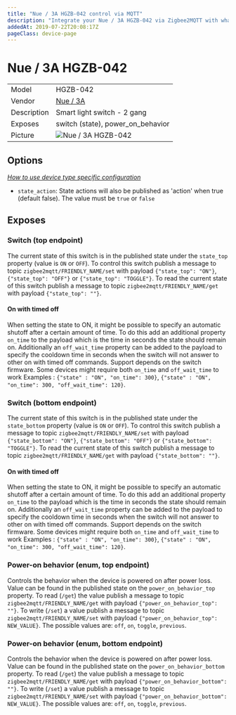 ```yaml
---
title: "Nue / 3A HGZB-042 control via MQTT"
description: "Integrate your Nue / 3A HGZB-042 via Zigbee2MQTT with whatever smart home infrastructure you are using without the vendor's bridge or gateway."
addedAt: 2019-07-22T20:08:17Z
pageClass: device-page
---
```


<!-- !!!! -->
<!-- ATTENTION: This file is auto-generated through docgen! -->
<!-- You can only edit the "Notes"-Section between the two comment lines "Notes BEGIN" and "Notes END". -->
<!-- Do not use h1 or h2 heading within "## Notes"-Section. -->
<!-- !!!! -->

# Nue / 3A HGZB-042

|     |     |
|-----|-----|
| Model | HGZB-042  |
| Vendor  | [Nue / 3A](/supported-devices/#v=Nue%20%2F%203A)  |
| Description | Smart light switch - 2 gang |
| Exposes | switch (state), power_on_behavior |
| Picture | ![Nue / 3A HGZB-042](https://www.zigbee2mqtt.io/images/devices/HGZB-042.png) |


<!-- Notes BEGIN: You can edit here. Add "## Notes" headline if not already present. -->


<!-- Notes END: Do not edit below this line -->



## Options
*[How to use device type specific configuration](../guide/configuration/devices-groups.md#specific-device-options)*

* `state_action`: State actions will also be published as 'action' when true (default false). The value must be `true` or `false`


## Exposes

### Switch (top endpoint)
The current state of this switch is in the published state under the `state_top` property (value is `ON` or `OFF`).
To control this switch publish a message to topic `zigbee2mqtt/FRIENDLY_NAME/set` with payload `{"state_top": "ON"}`, `{"state_top": "OFF"}` or `{"state_top": "TOGGLE"}`.
To read the current state of this switch publish a message to topic `zigbee2mqtt/FRIENDLY_NAME/get` with payload `{"state_top": ""}`.

#### On with timed off
When setting the state to ON, it might be possible to specify an automatic shutoff after a certain amount of time. To do this add an additional property `on_time` to the payload which is the time in seconds the state should remain on.
Additionally an `off_wait_time` property can be added to the payload to specify the cooldown time in seconds when the switch will not answer to other on with timed off commands.
Support depends on the switch firmware. Some devices might require both `on_time` and `off_wait_time` to work
Examples : `{"state" : "ON", "on_time": 300}`, `{"state" : "ON", "on_time": 300, "off_wait_time": 120}`.

### Switch (bottom endpoint)
The current state of this switch is in the published state under the `state_bottom` property (value is `ON` or `OFF`).
To control this switch publish a message to topic `zigbee2mqtt/FRIENDLY_NAME/set` with payload `{"state_bottom": "ON"}`, `{"state_bottom": "OFF"}` or `{"state_bottom": "TOGGLE"}`.
To read the current state of this switch publish a message to topic `zigbee2mqtt/FRIENDLY_NAME/get` with payload `{"state_bottom": ""}`.

#### On with timed off
When setting the state to ON, it might be possible to specify an automatic shutoff after a certain amount of time. To do this add an additional property `on_time` to the payload which is the time in seconds the state should remain on.
Additionally an `off_wait_time` property can be added to the payload to specify the cooldown time in seconds when the switch will not answer to other on with timed off commands.
Support depends on the switch firmware. Some devices might require both `on_time` and `off_wait_time` to work
Examples : `{"state" : "ON", "on_time": 300}`, `{"state" : "ON", "on_time": 300, "off_wait_time": 120}`.

### Power-on behavior (enum, top endpoint)
Controls the behavior when the device is powered on after power loss.
Value can be found in the published state on the `power_on_behavior_top` property.
To read (`/get`) the value publish a message to topic `zigbee2mqtt/FRIENDLY_NAME/get` with payload `{"power_on_behavior_top": ""}`.
To write (`/set`) a value publish a message to topic `zigbee2mqtt/FRIENDLY_NAME/set` with payload `{"power_on_behavior_top": NEW_VALUE}`.
The possible values are: `off`, `on`, `toggle`, `previous`.

### Power-on behavior (enum, bottom endpoint)
Controls the behavior when the device is powered on after power loss.
Value can be found in the published state on the `power_on_behavior_bottom` property.
To read (`/get`) the value publish a message to topic `zigbee2mqtt/FRIENDLY_NAME/get` with payload `{"power_on_behavior_bottom": ""}`.
To write (`/set`) a value publish a message to topic `zigbee2mqtt/FRIENDLY_NAME/set` with payload `{"power_on_behavior_bottom": NEW_VALUE}`.
The possible values are: `off`, `on`, `toggle`, `previous`.

